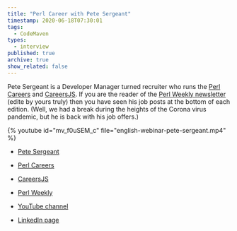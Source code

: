 ```yaml
---
title: "Perl Career with Pete Sergeant"
timestamp: 2020-06-18T07:30:01
tags:
  - CodeMaven
types:
  - interview
published: true
archive: true
show_related: false
---
```



Pete Sergeant is a Developer Manager turned recruiter who runs the [Perl Careers](https://perl.careers/)
and [CareersJS](https://careersjs.com/). If you are the reader of the [Perl Weekly newsletter](https://perlweekly.com/)
(edite by yours truly) then you have seen his job posts at the bottom of each edition.
(Well, we had a break during the heights of the Corona virus pandemic, but he is back with his job offers.)


{% youtube id="mv_f0uSEM_c" file="english-webinar-pete-sergeant.mp4" %}

* [Pete Sergeant](https://www.linkedin.com/in/petersergeant/)
* [Perl Careers](https://perl.careers/)
* [CareersJS](https://careersjs.com/)



* [Perl Weekly](https://perlweekly.com/)
* [YouTube channel](/youtube)
* [LinkedIn page](/linkedin)

